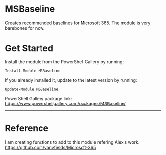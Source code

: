 # MSBaseline
Creates recommended baselines for Microsoft 365. The module is very barebones for now.

# Get Started

Install the module from the PowerShell Gallery by running:

    Install-Module MSBaseline

If you already installed it, update to the latest version by running:

    Update-Module MSBaseline

PowerShell Gallery package link: https://www.powershellgallery.com/packages/MSBaseline/

---
# Reference 

I am creating functions to add to this module refering Alex's work. https://github.com/vanvfields/Microsoft-365